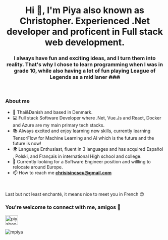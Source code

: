 
<h1 align="center">Hi 👋, I'm Piya also known as Christopher. Experienced .Net developer and proficent in Full stack web development. </h1>
<h3 align="center">I always have fun and exciting ideas, and I turn them into reality. That's why I chose to learn programming when I was in grade 10, while also having a lot of fun playing League of Legends as a mid laner 🔥🔥🔥</h3>

<br/>


### About me 
- 🙏 Thai&Danish  and based in Denmark.
- :computer: Full stack Software Developer where .Net, Vue.Js and React, Docker and Azure are my main primary tech stacks.
- 📚 Always excited and enjoy learning new skills, currently learning TensorFlow for Machine Learning and AI which is the future and the future is now!
- :earth_africa: Language Enthusiast, fluent in 3 languages and has acquired Español , Polski, and Français in international High school and college.
- 💬 Currently looking for a Software Engineer position and willling to relocate around Europe.
- 📫 How to reach me **chrisisincseu@gmail.com**
<br/>


Last but not least enchanté, it means nice to meet you in French 😊
<h3 align="left">You're welcome to connect with me, amigos 🙏</h3>
<p align="left">
<a href="https://www.linkedin.com/in/piyaboot-prasertsuwan-christopher-61a5a4172/" target="blank"><img align="center" src="https://raw.githubusercontent.com/rahuldkjain/github-profile-readme-generator/master/src/images/icons/Social/linked-in-alt.svg" alt="piyaboot-prasertsuwan-61a5a4172" height="30" width="40" /></a>
</p>

<p align="left"> <img src="https://komarev.com/ghpvc/?username=mpiya&label=Profile%20views&color=0e75b6&style=flat" alt="mpiya" /> </p>
